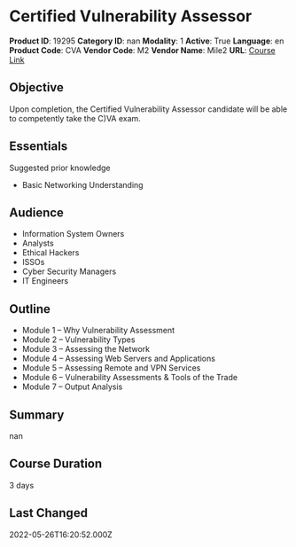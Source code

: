 # Certified Vulnerability Assessor

**Product ID**: 19295
**Category ID**: nan
**Modality**: 1
**Active**: True
**Language**: en
**Product Code**: CVA
**Vendor Code**: M2
**Vendor Name**: Mile2
**URL**: [Course Link](https://www.fastlaneus.com/course/mile2-cva)

## Objective
Upon completion, the Certified Vulnerability Assessor candidate will be able to competently take the C)VA exam.

## Essentials
Suggested prior knowledge


- Basic Networking Understanding

## Audience
- Information System Owners
- Analysts
- Ethical Hackers
- ISSOs
- Cyber Security Managers
- IT Engineers

## Outline
- Module 1 – Why Vulnerability Assessment
- Module 2 – Vulnerability Types
- Module 3 – Assessing the Network
- Module 4 – Assessing Web Servers and Applications
- Module 5 – Assessing Remote and VPN Services
- Module 6 – Vulnerability Assessments & Tools of the Trade
- Module 7 – Output Analysis

## Summary
nan

## Course Duration
3 days

## Last Changed
2022-05-26T16:20:52.000Z
